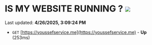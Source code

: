 # IS MY WEBSITE RUNNING ? [![](https://img.shields.io/static/v1?label=Sponsor&message=%E2%9D%A4&logo=GitHub&color=%23fe8e86)](https://github.com/sponsors/Youssef-Lehmam)

Last updated: **4/26/2025, 3:09:24 PM**

- `GET` [https://youssefservice.me](https://youssefservice.me) - **Up** (253ms)
